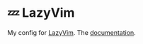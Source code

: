 # 💤 LazyVim

My config for [LazyVim](https://github.com/LazyVim/LazyVim).
The [documentation](https://lazyvim.github.io/installation).
